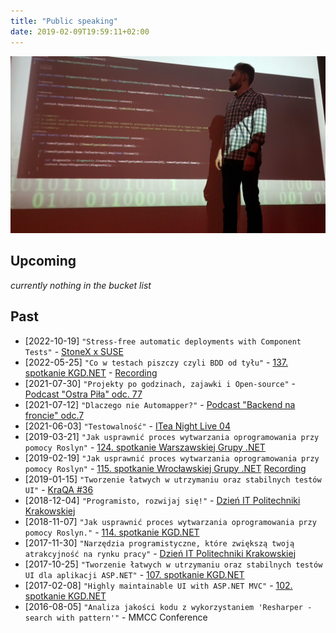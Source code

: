 ```yaml
---
title: "Public speaking"
date: 2019-02-09T19:59:11+02:00
---
```


![](performance1.jpg)

## Upcoming
_currently nothing in the bucket list_

## Past
- [2022-10-19] `"Stress-free automatic deployments with Component Tests"`  - [StoneX x SUSE](https://eventory.cc/event/stonex-x-suse)
- [2022-05-25] `"Co w testach piszczy czyli BDD od tyłu"` - [137. spotkanie KGD.NET](https://www.meetup.com/kgd-net/events/285920041/) - [Recording](https://www.youtube.com/watch?v=wk89SQvspLA)
- [2021-07-30] `"Projekty po godzinach, zajawki i Open-source"` - [Podcast "Ostra Piła" odc. 77](https://ostrapila.pl/projekty-po-godzinach-zajawki-i-open-source)
- [2021-07-12] `"Dlaczego nie Automapper?"` - [Podcast "Backend na froncie" odc.7](https://backendnafroncie.podbean.com/e/bnf-odc-7-dlaczego-nie-automapper/)
- [2021-06-03] `"Testowalność"` - [ITea Night Live 04](https://www.youtube.com/watch?v=RqkU6E5kMAI)
- [2019-03-21] `"Jak usprawnić proces wytwarzania oprogramowania przy pomocy Roslyn"` - [124. spotkanie Warszawskiej Grupy .NET](https://www.meetup.com/WG-NET/events/259565930/)
- [2019-02-19] `"Jak usprawnić proces wytwarzania oprogramowania przy pomocy Roslyn"` - [115. spotkanie Wrocławskiej Grupy .NET](https://www.meetup.com/wrocnet/events/258708692/) [Recording](https://www.youtube.com/watch?v=wi1XHpUhx1Y)
- [2019-01-15] `"Tworzenie łatwych w utrzymaniu oraz stabilnych testów UI"` - [KraQA #36](https://www.meetup.com/KraQA-pl/events/257856474/)
- [2018-12-04] `"Programisto, rozwijaj się!"` - [Dzień IT Politechniki Krakowskiej](https://itad-pk.github.io/)
- [2018-11-07] `"Jak usprawnić proces wytwarzania oprogramowania przy pomocy Roslyn."` - [114. spotkanie KGD.NET](https://www.meetup.com/KGD-NET/events/255950857/)
- [2017-11-30] `"Narzędzia programistyczne, które zwiększą twoją atrakcyjność na rynku pracy"` -  [Dzień IT Politechniki Krakowskiej](https://www.facebook.com/events/1340555766053134)
- [2017-10-25] `"Tworzenie łatwych w utrzymaniu oraz stabilnych testów UI dla aplikacji ASP.NET"` - [107. spotkanie KGD.NET](https://www.meetup.com/KGD-NET/events/244290559/)
- [2017-02-08] `"Highly maintainable UI with ASP.NET MVC"` - [102. spotkanie KGD.NET](https://www.meetup.com/KGD-NET/events/237039189/)
- [2016-08-05] `"Analiza jakości kodu z wykorzystaniem 'Resharper - search with pattern'"` - MMCC Conference